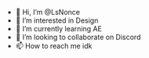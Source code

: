 - 👋 Hi, I’m @LsNonce
- 👀 I’m interested in Design
- 🌱 I’m currently learning AE
- 💞️ I’m looking to collaborate on Discord
- 📫 How to reach me idk

<!---
LsNonce/LsNonce is a ✨ special ✨ repository because its `README.md` (this file) appears on your GitHub profile.
You can click the Preview link to take a look at your changes.
--->
